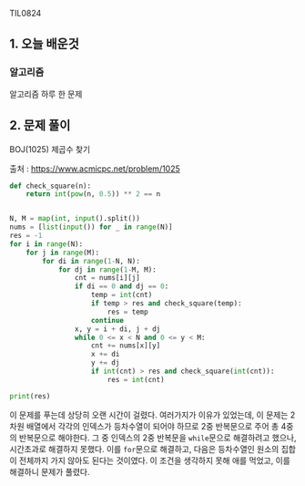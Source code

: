 TIL0824

## 1. 오늘 배운것

### 알고리즘



알고리즘 하루 한 문제

## 2. 문제 풀이

BOJ(1025) 제곱수 찾기



출처 : https://www.acmicpc.net/problem/1025

``````python
def check_square(n):
    return int(pow(n, 0.5)) ** 2 == n


N, M = map(int, input().split())
nums = [list(input()) for _ in range(N)]
res = -1
for i in range(N):
    for j in range(M):
        for di in range(1-N, N):
            for dj in range(1-M, M):
                cnt = nums[i][j]
                if di == 0 and dj == 0:
                    temp = int(cnt)
                    if temp > res and check_square(temp):
                        res = temp
                    continue
                x, y = i + di, j + dj
                while 0 <= x < N and 0 <= y < M:
                    cnt += nums[x][y]
                    x += di
                    y += dj
                    if int(cnt) > res and check_square(int(cnt)):
                        res = int(cnt)

print(res)
``````

이 문제를 푸는데 상당히 오랜 시간이 걸렸다. 여러가지가 이유가 있었는데, 이 문제는 2차원 배열에서 각각의 인덱스가 등차수열이 되어야 하므로 2중 반복문으로 주어 총 4중의 반복문으로 해야한다. 그 중 인덱스의 2중 반복문을 `while`문으로 해결하려고 했으나, 시간초과로 해결하지 못했다. 이를 `for`문으로 해결하고,  다음은 등차수열인 원소의 집합이 전체까지 가지 않아도 된다는 것이였다. 이 조건을 생각하지 못해 애를 먹었고, 이를 해결하니 문제가 풀렸다.

